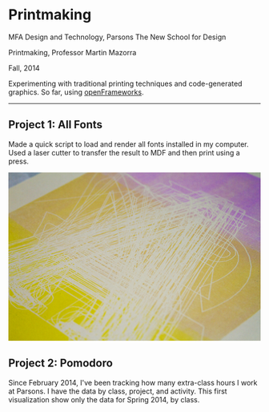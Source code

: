 # Printmaking

MFA Design and Technology, Parsons The New School for Design

Printmaking, Professor Martin Mazorra

Fall, 2014

Experimenting with traditional printing techniques and code-generated graphics. So far, using [openFrameworks](http://openframeworks.cc).

---


## Project 1: All Fonts

Made a quick script to load and render all fonts installed in my computer. Used a laser cutter to transfer the result to MDF and then print using a press.

![Letter A](images/IMG_3149_baixa.jpg)


## Project 2: Pomodoro

Since February 2014, I've been tracking how many extra-class hours I work at Parsons. I have the data by class, project, and activity. This first visualization show only the data for Spring 2014, by class.